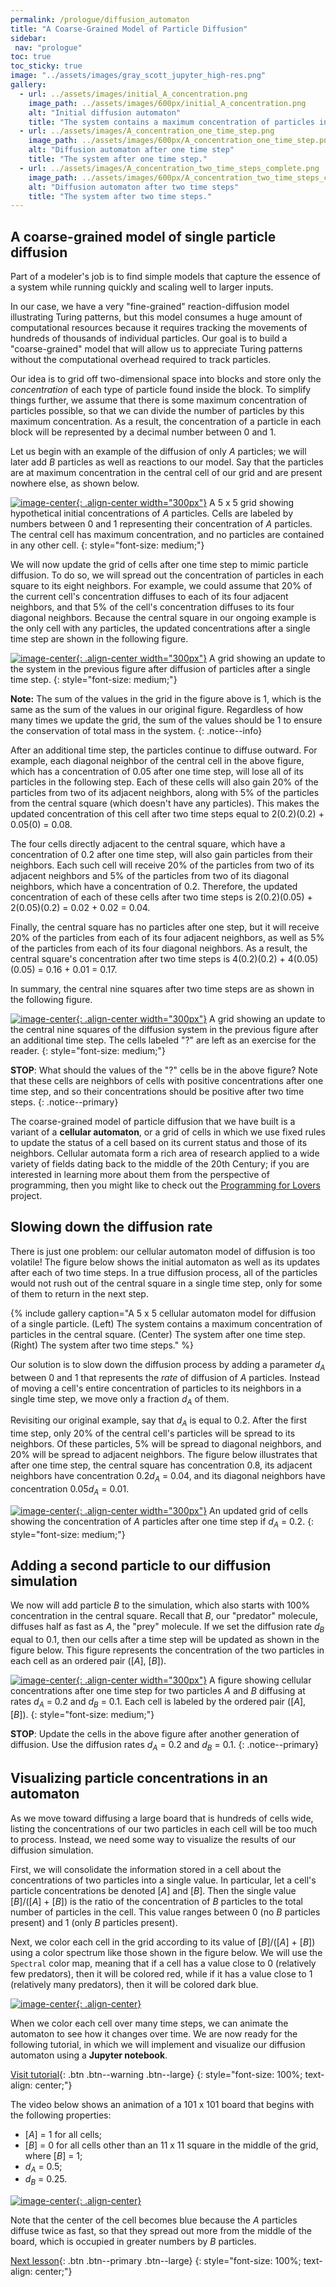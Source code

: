 ```yaml
---
permalink: /prologue/diffusion_automaton
title: "A Coarse-Grained Model of Particle Diffusion"
sidebar:
 nav: "prologue"
toc: true
toc_sticky: true
image: "../assets/images/gray_scott_jupyter_high-res.png"
gallery:
  - url: ../assets/images/initial_A_concentration.png
    image_path: ../assets/images/600px/initial_A_concentration.png
    alt: "Initial diffusion automaton"
    title: "The system contains a maximum concentration of particles in the central square."
  - url: ../assets/images/A_concentration_one_time_step.png
    image_path: ../assets/images/600px/A_concentration_one_time_step.png
    alt: "Diffusion automaton after one time step"
    title: "The system after one time step."
  - url: ../assets/images/A_concentration_two_time_steps_complete.png
    image_path: ../assets/images/600px/A_concentration_two_time_steps_complete.png
    alt: "Diffusion automaton after two time steps"
    title: "The system after two time steps."
---
```


## A coarse-grained model of single particle diffusion

Part of a modeler's job is to find simple models that capture the essence of a system while running quickly and scaling well to larger inputs.

In our case, we have a very "fine-grained" reaction-diffusion model illustrating Turing patterns, but this model consumes a huge amount of computational resources because it requires tracking the movements of hundreds of thousands of individual particles. Our goal is to build a "coarse-grained" model that will allow us to appreciate Turing patterns without the computational overhead required to track particles.

Our idea is to grid off two-dimensional space into blocks and store only the *concentration* of each type of particle found inside the block. To simplify things further, we assume that there is some maximum concentration of particles possible, so that we can divide the number of particles by this maximum concentration. As a result, the concentration of a particle in each block will be represented by a decimal number between 0 and 1.

Let us begin with an example of the diffusion of only *A* particles; we will later add *B* particles as well as reactions to our model. Say that the particles are at maximum concentration in the central cell of our grid and are present nowhere else, as shown below.

[![image-center](../assets/images/600px/initial_A_concentration.png){: .align-center width="300px"}](../assets/images/initial_A_concentration.png)
A 5 x 5 grid showing hypothetical initial concentrations of *A* particles. Cells are labeled by numbers between 0 and 1 representing their concentration of *A* particles. The central cell has maximum concentration, and no particles are contained in any other cell.
{: style="font-size: medium;"}

We will now update the grid of cells after one time step to mimic particle diffusion. To do so, we will spread out the concentration of particles in each square to its eight neighbors. For example, we could assume that 20% of the current cell's concentration diffuses to each of its four adjacent neighbors, and that 5% of the cell's concentration diffuses to its four diagonal neighbors. Because the central square in our ongoing example is the only cell with any particles, the updated concentrations after a single time step are shown in the following figure.

[![image-center](../assets/images/600px/A_concentration_one_time_step.png){: .align-center width="300px"}](../assets/images/A_concentration_one_time_step.png)
A grid showing an update to the system in the previous figure after diffusion of particles after a single time step.
{: style="font-size: medium;"}

**Note:** The sum of the values in the grid in the figure above is 1, which is the same as the sum of the values in our original figure. Regardless of how many times we update the grid, the sum of the values should be 1 to ensure the conservation of total mass in the system.
{: .notice--info}

After an additional time step, the particles continue to diffuse outward. For example, each diagonal neighbor of the central cell in the above figure, which has a concentration of 0.05 after one time step, will lose all of its particles in the following step. Each of these cells will also gain 20% of the particles from two of its adjacent neighbors, along with 5% of the particles from the central square (which doesn't have any particles). This makes the updated concentration of this cell after two time steps equal to 2(0.2)(0.2) + 0.05(0) = 0.08.

The four cells directly adjacent to the central square, which have a concentration of 0.2 after one time step, will also gain particles from their neighbors. Each such cell will receive 20% of the particles from two of its adjacent neighbors and 5% of the particles from two of its diagonal neighbors, which have a concentration of 0.2. Therefore, the updated concentration of each of these cells after two time steps is 2(0.2)(0.05) + 2(0.05)(0.2) = 0.02 + 0.02 = 0.04.

Finally, the central square has no particles after one step, but it will receive 20% of the particles from each of its four adjacent neighbors, as well as 5% of the particles from each of its four diagonal neighbors. As a result, the central square's concentration after two time steps is 4(0.2)(0.2) + 4(0.05)(0.05) = 0.16 + 0.01 = 0.17.

In summary, the central nine squares after two time steps are as shown in the following figure.

[![image-center](../assets/images/600px/A_concentration_two_time_steps_partial.png){: .align-center width="300px"}](../assets/images/A_concentration_two_time_steps_partial.png)
A grid showing an update to the central nine squares of the diffusion system in the previous figure after an additional time step. The cells labeled "?" are left as an exercise for the reader.
{: style="font-size: medium;"}

**STOP**: What should the values of the "?" cells be in the above figure? Note that these cells are neighbors of cells with positive concentrations after one time step, and so their concentrations should be positive after two time steps.
{: .notice--primary}

The coarse-grained model of particle diffusion that we have built is a variant of a **cellular automaton**, or a grid of cells in which we use fixed rules to update the status of a cell based on its current status and those of its neighbors. Cellular automata form a rich area of research applied to a wide variety of fields dating back to the middle of the 20th Century; if you are interested in learning more about them from the perspective of programming, then you might like to check out the <a href="http://compeau.cbd.cmu.edu/programming-for-lovers/chapter-3-building-a-self-replicating-cellular-automaton-with-top-down-programming/" target="_blank">Programming for Lovers</a> project.

## Slowing down the diffusion rate

There is just one problem: our cellular automaton model of diffusion is too volatile! The figure below shows the initial automaton as well as its updates after each of two time steps. In a true diffusion process, all of the particles would not rush out of the central square in a single time step, only for some of them to return in the next step.

{% include gallery caption="A 5 x 5 cellular automaton model for diffusion of a single particle. (Left) The system contains a maximum concentration of particles in the central square. (Center) The system after one time step. (Right) The system after two time steps." %}

Our solution is to slow down the diffusion process by adding a parameter <em>d</em><sub><em>A</em></sub> between 0 and 1 that represents the *rate* of diffusion of *A* particles. Instead of moving a cell's entire concentration of particles to its neighbors in a single time step, we move only a fraction <em>d</em><sub><em>A</em></sub> of them.

Revisiting our original example, say that <em>d</em><sub><em>A</em></sub> is equal to 0.2. After the first time step, only 20% of the central cell's particles will be spread to its neighbors. Of these particles, 5% will be spread to diagonal neighbors, and 20% will be spread to adjacent neighbors. The figure below illustrates that after one time step, the central square has concentration 0.8, its adjacent neighbors have concentration 0.2<em>d</em><sub><em>A</em></sub> = 0.04, and its diagonal neighbors have concentration 0.05<em>d</em><sub><em>A</em></sub> = 0.01.

[![image-center](../assets/images/600px/A_concentration_slower_diffusion.png){: .align-center width="300px"}](../assets/images/A_concentration_slower_diffusion.png)
An updated grid of cells showing the concentration of <em>A</em> particles after one time step if <em>d</em><sub><em>A</em></sub> = 0.2.
{: style="font-size: medium;"}

## Adding a second particle to our diffusion simulation

We now will add particle *B* to the simulation, which also starts with 100% concentration in the central square. Recall that *B*, our "predator" molecule, diffuses half as fast as *A*, the "prey" molecule. If we set the diffusion rate <em>d</em><sub><em>B</em></sub> equal to 0.1, then our cells after a time step will be updated as shown in the figure below. This figure represents the concentration of the two particles in each cell as an ordered pair ([*A*], [*B*]).

[![image-center](../assets/images/600px/two_particle_concentration_diffusion.png){: .align-center width="300px"}](../assets/images/two_particle_concentration_diffusion.png)
A figure showing cellular concentrations after one time step for two particles <em>A</em> and <em>B</em> diffusing at rates <em>d</em><sub><em>A</em></sub> = 0.2 and <em>d</em><sub><em>B</em></sub> = 0.1. Each cell is labeled by the ordered pair ([<em>A</em>], [<em>B</em>]).
{: style="font-size: medium;"}

**STOP**: Update the cells in the above figure after another generation of diffusion. Use the diffusion rates <em>d</em><sub><em>A</em></sub> = 0.2 and <em>d</em><sub><em>B</em></sub> = 0.1.
{: .notice--primary}

## Visualizing particle concentrations in an automaton

As we move toward diffusing a large board that is hundreds of cells wide, listing the concentrations of our two particles in each cell will be too much to process. Instead, we need some way to visualize the results of our diffusion simulation.

First, we will consolidate the information stored in a cell about the concentrations of two particles into a single value. In particular, let a cell's particle concentrations be denoted [*A*] and [*B*]. Then the single value [*B*]/([*A*] + [*B*]) is the ratio of the concentration of *B* particles to the total number of particles in the cell. This value ranges between 0 (no *B* particles present) and 1 (only *B* particles present).

Next, we color each cell in the grid according to its value of [*B*]/([*A*] + [*B*]) using a color spectrum like those shown in the figure below. We will use the `Spectral` color map, meaning that if a cell has a value close to 0 (relatively few predators), then it will be colored red, while if it has a value close to 1 (relatively many predators), then it will be colored dark blue.

[![image-center](../assets/images/600px/matplotlib_colormap.png){: .align-center}](../assets/images/matplotlib_colormap.png)

When we color each cell over many time steps, we can animate the automaton to see how it changes over time. We are now ready for the following tutorial, in which we will implement and visualize our diffusion automaton using a **Jupyter notebook**.

[Visit tutorial](tutorial-diffusion){: .btn .btn--warning .btn--large}
{: style="font-size: 100%; text-align: center;"}

The video below shows an animation of a 101 x 101 board that begins with the following properties:
* [*A*] = 1 for all cells;
* [*B*] = 0 for all cells other than an 11 x 11 square in the middle of the grid, where [*B*] = 1;
* <em>d</em><sub><em>A</em></sub> = 0.5;
* <em>d</em><sub><em>B</em></sub> = 0.25.

[![image-center](../assets/images/600px/diffusion_movie_first_frame.png){: .align-center}](../assets/images/diffusion_movie.gif)

Note that the center of the cell becomes blue because the *A* particles diffuse twice as fast, so that they spread out more from the middle of the board, which is occupied in greater numbers by *B* particles.

[Next lesson](gray-scott){: .btn .btn--primary .btn--large}
{: style="font-size: 100%; text-align: center;"}

[^gs]: P. Gray and S.K. Scott, Autocatalytic reactions in the isothermal, continuous stirred tank reactor: isolas and other forms of multistability, Chemical Engineering Science 38 (1983) 29-43.

[^robert]: "Reaction-Diffusion by the Gray-Scott Model: Pearson's Parametrization" © 1996-2020 Robert P. Munafo https://mrob.com/pub/comp/xmorphia/index.html
